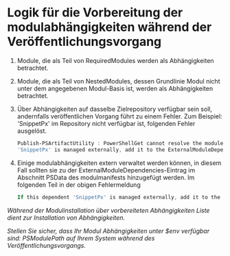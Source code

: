 # Logik für die Vorbereitung der modulabhängigkeiten während der Veröffentlichungsvorgang
1.  Module, die als Teil von RequiredModules werden als Abhängigkeiten betrachtet.
2.  Module, die als Teil von NestedModules, dessen Grundlinie Modul nicht unter dem angegebenen Modul-Basis ist, werden als Abhängigkeiten betrachtet.

3.  Über Abhängigkeiten auf dasselbe Zielrepository verfügbar sein soll, andernfalls veröffentlichen Vorgang führt zu einem Fehler.
    Zum Beispiel: 'SnippetPx' im Repository nicht verfügbar ist, folgenden Fehler ausgelöst.
    ```powershell
    Publish-PSArtifactUtility : PowerShellGet cannot resolve the module dependency 'SnippetPx' of the module 'TypePx' on the repository 'LocalRepo'. Verify that the dependent module 'SnippetPx' is available in the repository 'LocalRepo'. If this dependent
    'SnippetPx' is managed externally, add it to the ExternalModuleDependencies entry in the PSData section of the module manifest.
    ```
4.  Einige modulabhängigkeiten extern verwaltet werden können, in diesem Fall sollten sie zu der ExternalModuleDependencies-Eintrag im Abschnitt PSData des modulmanifests hinzugefügt werden.
    Im folgenden Teil in der obigen Fehlermeldung
    ```powershell
    If this dependent 'SnippetPx' is managed externally, add it to the ExternalModuleDependencies entry in the PSData section of the module manifest.
    ```

*Während der Modulinstallation über vorbereiteten Abhängigkeiten Liste dient zur Installation von Abhängigkeiten.*

*Stellen Sie sicher, dass Ihr Modul Abhängigkeiten unter $env verfügbar sind: PSModulePath auf Ihrem System während des Veröffentlichungsvorgangs.*


<!--HONumber=Oct16_HO1-->


